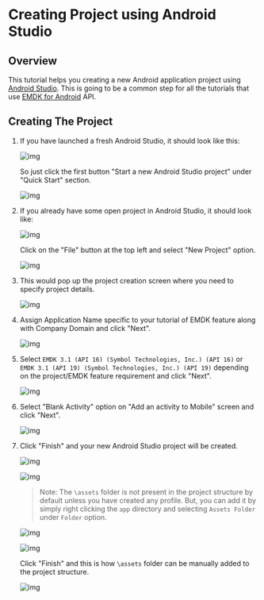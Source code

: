# Creating Project using Android Studio
## Overview

This tutorial helps you creating a new Android application project using [Android Studio](http://developer.android.com/sdk/index.html). This is going to be a common step for all the tutorials that use [EMDK for Android](https://developer.motorolasolutions.com/community/android/emdk) API.


## Creating The Project 

1. If you have launched a fresh Android Studio, it should look like this:

	![img](images/CreatingProjectAndroidStudioImages/fresh_launch.jpg)

	So just click the first button "Start a new Android Studio project" under "Quick Start" section.

	![img](images/CreatingProjectAndroidStudioImages/create_new_project_from_fresh.jpg)

2. If you already have some open project in Android Studio, it should look like:

	![img](images/CreatingProjectAndroidStudioImages/existing_open_project.jpg)

	Click on the "File" button at the top left and select "New Project" option.

	![img](images/CreatingProjectAndroidStudioImages/create_new_project_from_existing.jpg)

3. This would pop up the project creation screen where you need to specify project details.

	![img](images/CreatingProjectAndroidStudioImages/create_new_project_from_existing.jpg)

4. Assign Application Name specific to your tutorial of EMDK feature along with Company Domain and click "Next".

	![img](images/CreatingProjectAndroidStudioImages/app_name.jpg)

	
5. Select `EMDK 3.1 (API 16) (Symbol Technologies, Inc.) (API 16)` or `EMDK 3.1 (API 19) (Symbol Technologies, Inc.) (API 19)` depending on the project/EMDK feature requirement and click "Next".

	![img](images/CreatingProjectAndroidStudioImages/select_minimum_sdk.jpg)

6. Select "Blank Activity" option on "Add an activity to Mobile" screen and click "Next".

	![img](images/CreatingProjectAndroidStudioImages/blank_activity.jpg)

7. Click "Finish" and your new Android Studio project will be created.

	![img](images/CreatingProjectAndroidStudioImages/create_project_finish.jpg)

	![img](images/CreatingProjectAndroidStudioImages/main_activity.jpg)

	>Note: The `\assets` folder is not present in the project structure by default unless you have created any profile. But, you can add it by simply right clicking the `app` directory and selecting `Assets Folder` under `Folder` option. 

	![img](images/CreatingProjectAndroidStudioImages/add_assets_folder.jpg)

	![img](images/CreatingProjectAndroidStudioImages/assets_folder_creating.jpg)

	Click "Finish" and this is how `\assets` folder can be manually added to the project structure. 

	![img](images/CreatingProjectAndroidStudioImages/assets_folder_created.jpg)

